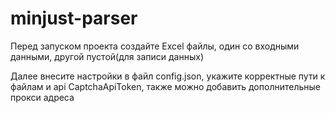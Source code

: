 # minjust-parser
Перед запуском проекта создайте Excel файлы, один со входными данными, другой пустой(для записи данных)

Далее внесите настройки в файл config.json, укажите корректные пути к файлам и api CaptchaApiToken, также можно добавить дополнительные прокси адреса
